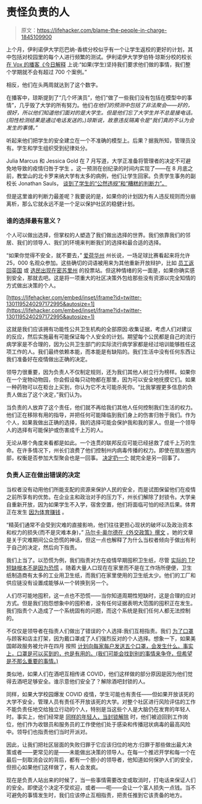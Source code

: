 # 责怪负责的人

> 原文：<https://lifehacker.com/blame-the-people-in-charge-1845109900>

上个月，伊利诺伊大学厄巴纳-香槟分校似乎有一个让学生返校的更好的计划，其中包括对校园里的每个人进行频繁的测试。伊利诺伊大学罗伯特·琼斯分校的校长 [在 Vox 的播客《今日解释](https://open.spotify.com/episode/0Ylf8pVnEowl2omypI0bEM?si=r_F2jOhvR7i1I8Q7PMDVYA) 上说:“如果(学生)坚持我们要求他们做的事情，我们整个学期就不会有超过 700 个案例。”



相反，他们在头两周就达到了这个数字。

在播客中，琼斯提到了“几个坏演员”，他们“做了一些我们没有包括在模型中的事情”，几乎毁了大学的所有努力。他们*在他们的预测中包括了非法聚会——好的，很好，所以他们知道他们面对的是大学生。但是他们忘了大学生并不总是接电话。(阳性检测结果是通过电话发送的。)琼斯说，故意违反隔离令是“我们真的不认为会发生的事情。”*

听起来他们把学生的安全建立在一个不准确的模型上。后果？据我所知，管理员没有。学生和学生组织受到纪律处分。

Julia Marcus 和 Jessica Gold 在 7 月写道，大学正准备将管理者的决定不可避免地导致的疫情归咎于学生 。这一预测在创纪录的时间内实现了——在 8 月底之前，教堂山的北卡罗来纳大学有太多的病例，他们让学生回家。负责学生事务的副校长 Jonathan Sauls， [谈到了学生的“公然违规”和“糟糕的判断力”。](https://www.unc.edu/posts/2020/08/31/university-responds-to-more-than-200-reports-of-covid-19-violations)

但是这里谁的判断力最差呢？我要说的是，如果你的计划因为有人违反规则而分崩离析，那么它就永远不是一个足以保护社区的稳健计划。

### 谁的选择最有意义？

个人可以做出选择，但掌权的人塑造了我们做出选择的世界。我们依靠我们的邻居、我们的领导人、我们的环境来判断我们的选择和最合适的选择。

“如果你觉得不安全，就不要去，” [爱荷华州](https://cbs2iowa.com/news/local/fans-will-not-be-allow-at-first-iowa-state-football-game) 州长说，一场足球比赛看起来将允许 25，000 名观众参加。这些确切的词语被用来为其他重新开放辩护，比如 [员工返回英国](https://www.derryjournal.com/news/politics/if-you-dont-feel-safe-dont-go-work-eamonn-mccann-advises-workers-following-announcement-boris-johnson-2849892) 或 [选民出现在密苏里州](https://www.kansascity.com/news/coronavirus/article243066146.html) 的投票站。但这种情绪的另一面是，如果你确实感到安全，那就去吧。这是将一项重大的社区决策外包给那些没有资源以完全知情的方式做出决策的个人。

 [https://lifehacker.com/embed/inset/iframe?id=twitter-1301195240297172995&autosize=1](https://lifehacker.com/embed/inset/iframe?id=twitter-1301195240297172995&autosize=1) 

这就是我们应该拥有功能性公共卫生机构的全部原因:收集证据，考虑人们对建议的反应，然后实施最有可能保证每个人安全的计划。期望每个公民都是自己的流行病学家是不合理的，因为公共卫生部门的实际流行病学家都是经过培训能够胜任这项工作的人。我们最终依赖本能，而本能是有缺陷的。我们生活中没有任何东西让我们准备好在疫情做出正确的决定。

领导力很重要，因为负责人不仅制定规则，还为我们其他人树立行为榜样。如果你在一个宠物动物园，你会假设每只动物都在那里，因为可以安全地抚摸它们。如果一种药物可以在柜台上买到，你认为它不太可能杀死你。“比我掌握更多信息的负责人做出了这个决定，”我们认为。

当负责的人放弃了这个责任，他们就不再给我们其他人任何控制我们生活的权力。他们正在移除有用的指导，并把任何可能降临到我们身上的伤害归咎于我们。作为个人，如果我做出正确的选择，我的选择可能会保护我和我的家人。但是一个领导人的选择有可能保护或伤害成千上万的人。

无论从哪个角度来看都是如此。一个连贯的联邦反应可能已经拯救了成千上万的生命。在许多情况下，州长们浪费了他们控制州内病毒传播的权力。即使在朋友圈内部，权衡是否参加大型聚会也是一回事。 [决定扔一个](https://www.washingtonpost.com/lifestyle/the-virus-didnt-stop-a-washington-socialite-from-throwing-a-backyard-soiree-then-the-tests-came-back-positive/2020/07/01/841041ba-ba19-11ea-bdaf-a129f921026f_story.html) 就完全是另一回事了。

### 负责人正在做出错误的决定

当权者没有动用他们所能支配的资源来保护人民的安全，而是试图保留他们在疫情之前所享有的优势。在企业主和政治对手的压力下，州长们解除了封锁令。大学亲自重新开放，因为如果学生不入学，宿舍空置，他们将面临可怕的经济后果。体育正在发生 [因为体育赚钱](https://apnews.com/042f3129785918a87bb6a38ec09174e5?utm_medium=AP_Sports&utm_source=Twitter&utm_campaign=SocialFlow) 。

“精英们通常不会受到灾难的直接影响，他们往往更担心现状的破坏以及政治资本和权力的损失(而不是灾难本身)，” [马尔卡·奥尔德在《外交政策》撰文](https://foreignpolicy.com/2020/09/16/trump-woodward-elite-panic-coronavirus-pandemic) 。她的文章是关于灾难期间公众恐慌的神话，但这一点也解释了为什么当权者倾向于做出有利于自己的决定，然后向下指责。

我们上当了。以恐慌为例，我们指责对方在疫情早期囤积卫生纸，尽管 [实际的 TP 短缺根本不是因为恐慌](https://marker.medium.com/what-everyones-getting-wrong-about-the-toilet-paper-shortage-c812e1358fe0) 。随着大量人口现在在家里而不是在工作场所便便，卫生纸制造商有太多的工业用卫生纸，而我们在家里使用的卫生纸太少。他们的工厂和供应链没有设置成能够从一个转换到另一个。

人们尽可能地囤积，这一点也不恐慌——当你知道周期性短缺时，这是合理的应对方式。但是我们抱怨想象中的囤积者，没有任何证据表明大范围的囤积正在发生。我们指责个人造成了一个系统固有的问题，而这个系统是我们任何人都无法控制的。

不仅仅是领导者在指责人们做出了错误的个人选择:我们互相指责。我们 [为了口罩](https://mashable.com/article/karen-no-mask-videos-tantrums-coronavirus) 与顾客和店主打架，因为戴口罩成了人们强烈反对的个人选择。想象一下，如果美国邮政服务被允许在四月 按照 [计划向每家每户发送五个口罩，会发生什么。事实上，口罩是可以买到的，也是有用的。(我们可能会找到别的事情来争夺，但希望是不那么重要的事情。)](https://www.washingtonpost.com/us-policy/2020/09/17/usps-trump-coronavirus-amazon-foia)

类似地，如果人们在酒吧互相传递 COVID，他们这样做的部分原因是因为他们觉得去酒吧足够安全。谁示意他们安全了？解除酒吧封锁的人。

同样，如果大学校园爆发 COVID 疫情，学生可能也有责任——但如果开放该死的大学不安全，管理人员有责任不开放该死的大学。对整个社区进行风险评估的工作不能负责任地交给独立行动的个人，特别是当这些个人是大脑仍在发育的年轻人时。事实上，他们经常是 [同样的年轻人，当封锁解除](https://www.mercurynews.com/2020/06/28/recklessness-or-reopening-why-are-more-young-people-getting-coronavirus) 时，他们被迫回到工作岗位，他们作为收银员和服务员的工作使他们处于感染和传播冠状病毒的最高风险中。领导们也指责他们当时开派对。

因此，让我们把社区层面的失败归罪于它应该归位的地方:归罪于那些做出最大决策或者——更常见的是——未能做出决策的领导人。在每一个推迟开学和每一个在最后一刻取消会议的背后，都有一个胆小的领导者，他知道如何保护人们的安全，但担心如果他们这样做了，有人会发疯。

现在是负责人站出来的时候了，当一些事情需要改变或取消时，打电话来保证人们的安全。即使这个决定不受欢迎，或者——呃——会让一个富人损失一点钱。当不可避免的事情发生时，我们应该停止互相指责，把责任推到它该责备的地方。